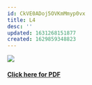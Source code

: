 ```yaml
---
id: CkVE0ADoj5OVKmMmyp0vx
title: L4
desc: ''
updated: 1631268151877
created: 1629859348823
---
```


![](/assets/images/L4_OS_Image.png)

#### [Click here for PDF](/assets/L4_OS.pdf)